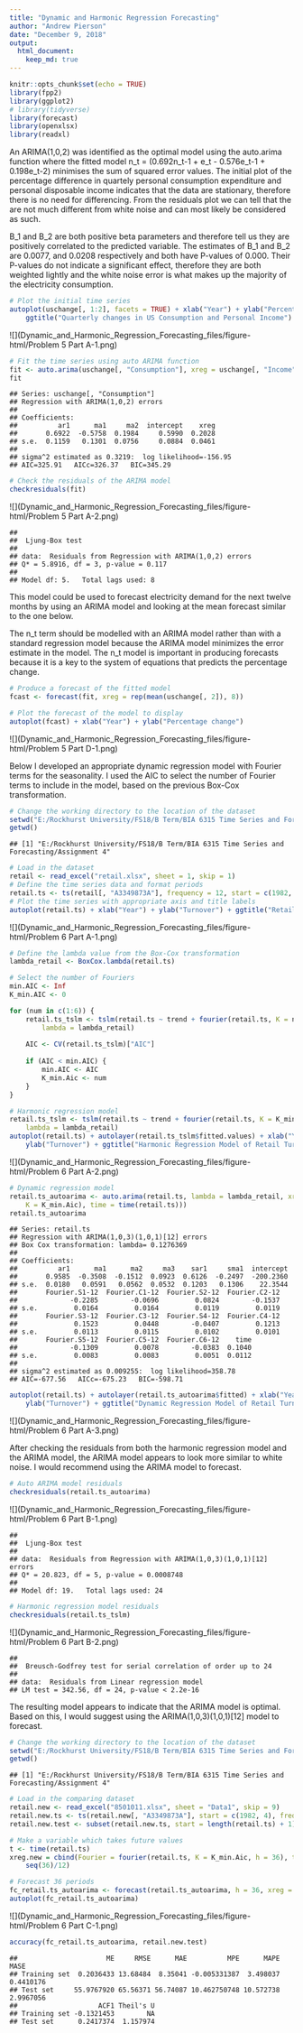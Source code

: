 ```yaml
---
title: "Dynamic and Harmonic Regression Forecasting"
author: "Andrew Pierson"
date: "December 9, 2018"
output: 
  html_document:
    keep_md: true
---
```



```r
knitr::opts_chunk$set(echo = TRUE)
library(fpp2)
library(ggplot2)
# library(tidyverse)
library(forecast)
library(openxlsx)
library(readxl)
```


An ARIMA(1,0,2) was identified as the optimal model using the auto.arima function where the fitted model n_t = (0.692n_t-1 + e_t - 0.576e_t-1 + 0.198e_t-2) minimises the sum of squared error values. The initial plot of the percentage difference in quartely personal consumption expenditure and personal disposable income indicates that the data are stationary, therefore there is no need for differencing.  From the residuals plot we can tell that the are not much different from white noise and can most likely be considered as such. 

B_1 and B_2 are both positive beta parameters and therefore tell us they are positively correlated to the predicted variable. The estimates of B_1 and B_2 are 0.0077, and 0.0208 respectively and both have P-values of 0.000. Their P-values do not indicate a significant effect, therefore they are both weighted lightly and the white noise error is what makes up the majority of the electricity consumption. 


```r
# Plot the initial time series
autoplot(uschange[, 1:2], facets = TRUE) + xlab("Year") + ylab("Percentage Change") + 
    ggtitle("Quarterly changes in US Consumption and Personal Income")
```

![](Dynamic_and_Harmonic_Regression_Forecasting_files/figure-html/Problem 5 Part A-1.png)<!-- -->

```r
# Fit the time series using auto ARIMA function
fit <- auto.arima(uschange[, "Consumption"], xreg = uschange[, "Income"])
fit
```

```
## Series: uschange[, "Consumption"] 
## Regression with ARIMA(1,0,2) errors 
## 
## Coefficients:
##          ar1      ma1     ma2  intercept    xreg
##       0.6922  -0.5758  0.1984     0.5990  0.2028
## s.e.  0.1159   0.1301  0.0756     0.0884  0.0461
## 
## sigma^2 estimated as 0.3219:  log likelihood=-156.95
## AIC=325.91   AICc=326.37   BIC=345.29
```

```r
# Check the residuals of the ARIMA model
checkresiduals(fit)
```

![](Dynamic_and_Harmonic_Regression_Forecasting_files/figure-html/Problem 5 Part A-2.png)<!-- -->

```
## 
## 	Ljung-Box test
## 
## data:  Residuals from Regression with ARIMA(1,0,2) errors
## Q* = 5.8916, df = 3, p-value = 0.117
## 
## Model df: 5.   Total lags used: 8
```


This model could be used to forecast electricity demand for the next twelve months by using an ARIMA model and looking at the mean forecast similar to the one below.

The n_t term should be modelled with an ARIMA model rather than with a standard regression model because the ARIMA model minimizes the error estimate in the model. The n_t model is important in producing forecasts because it is a key to the system of equations that predicts the percentage change.


```r
# Produce a forecast of the fitted model
fcast <- forecast(fit, xreg = rep(mean(uschange[, 2]), 8))

# Plot the forecast of the model to display
autoplot(fcast) + xlab("Year") + ylab("Percentage change")
```

![](Dynamic_and_Harmonic_Regression_Forecasting_files/figure-html/Problem 5 Part D-1.png)<!-- -->




Below I developed an appropriate dynamic regression model with Fourier terms for the seasonality. I used the AIC to select the number of Fourier terms to include in the model, based on the previous Box-Cox transformation.


```r
# Change the working directory to the location of the dataset
setwd("E:/Rockhurst University/FS18/B Term/BIA 6315 Time Series and Forecasting/Assignment 4")
getwd()
```

```
## [1] "E:/Rockhurst University/FS18/B Term/BIA 6315 Time Series and Forecasting/Assignment 4"
```

```r
# Load in the dataset
retail <- read_excel("retail.xlsx", sheet = 1, skip = 1)
# Define the time series data and format periods
retail.ts <- ts(retail[, "A3349873A"], frequency = 12, start = c(1982, 4))
# Plot the time series with appropriate axis and title labels
autoplot(retail.ts) + xlab("Year") + ylab("Turnover") + ggtitle("Retail Turnover in New South Wales")
```

![](Dynamic_and_Harmonic_Regression_Forecasting_files/figure-html/Problem 6 Part A-1.png)<!-- -->

```r
# Define the lambda value from the Box-Cox transformation
lambda_retail <- BoxCox.lambda(retail.ts)

# Select the number of Fouriers
min.AIC <- Inf
K_min.AIC <- 0

for (num in c(1:6)) {
    retail.ts_tslm <- tslm(retail.ts ~ trend + fourier(retail.ts, K = num), 
        lambda = lambda_retail)
    
    AIC <- CV(retail.ts_tslm)["AIC"]
    
    if (AIC < min.AIC) {
        min.AIC <- AIC
        K_min.Aic <- num
    }
}

# Harmonic regression model
retail.ts_tslm <- tslm(retail.ts ~ trend + fourier(retail.ts, K = K_min.Aic), 
    lambda = lambda_retail)
autoplot(retail.ts) + autolayer(retail.ts_tslm$fitted.values) + xlab("Year") + 
    ylab("Turnover") + ggtitle("Harmonic Regression Model of Retail Turnover in New South Wales")
```

![](Dynamic_and_Harmonic_Regression_Forecasting_files/figure-html/Problem 6 Part A-2.png)<!-- -->

```r
# Dynamic regression model
retail.ts_autoarima <- auto.arima(retail.ts, lambda = lambda_retail, xreg = cbind(Fourier = fourier(retail.ts, 
    K = K_min.Aic), time = time(retail.ts)))
retail.ts_autoarima
```

```
## Series: retail.ts 
## Regression with ARIMA(1,0,3)(1,0,1)[12] errors 
## Box Cox transformation: lambda= 0.1276369 
## 
## Coefficients:
##          ar1      ma1      ma2     ma3    sar1     sma1  intercept
##       0.9585  -0.3508  -0.1512  0.0923  0.6126  -0.2497  -200.2360
## s.e.  0.0180   0.0591   0.0562  0.0532  0.1203   0.1306    22.3544
##       Fourier.S1-12  Fourier.C1-12  Fourier.S2-12  Fourier.C2-12
##             -0.2285        -0.0696         0.0824        -0.1537
## s.e.         0.0164         0.0164         0.0119         0.0119
##       Fourier.S3-12  Fourier.C3-12  Fourier.S4-12  Fourier.C4-12
##              0.1523         0.0448        -0.0407         0.1213
## s.e.         0.0113         0.0115         0.0102         0.0101
##       Fourier.S5-12  Fourier.C5-12  Fourier.C6-12    time
##             -0.1309         0.0078        -0.0383  0.1040
## s.e.         0.0083         0.0083         0.0051  0.0112
## 
## sigma^2 estimated as 0.009255:  log likelihood=358.78
## AIC=-677.56   AICc=-675.23   BIC=-598.71
```

```r
autoplot(retail.ts) + autolayer(retail.ts_autoarima$fitted) + xlab("Year") + 
    ylab("Turnover") + ggtitle("Dynamic Regression Model of Retail Turnover in New South Wales")
```

![](Dynamic_and_Harmonic_Regression_Forecasting_files/figure-html/Problem 6 Part A-3.png)<!-- -->


After checking the residuals from both the harmonic regression model and the ARIMA model, the ARIMA model appears to look more similar to white noise. I would recommend using the ARIMA model to forecast. 


```r
# Auto ARIMA model residuals
checkresiduals(retail.ts_autoarima)
```

![](Dynamic_and_Harmonic_Regression_Forecasting_files/figure-html/Problem 6 Part B-1.png)<!-- -->

```
## 
## 	Ljung-Box test
## 
## data:  Residuals from Regression with ARIMA(1,0,3)(1,0,1)[12] errors
## Q* = 20.823, df = 5, p-value = 0.0008748
## 
## Model df: 19.   Total lags used: 24
```

```r
# Harmonic regression model residuals
checkresiduals(retail.ts_tslm)
```

![](Dynamic_and_Harmonic_Regression_Forecasting_files/figure-html/Problem 6 Part B-2.png)<!-- -->

```
## 
## 	Breusch-Godfrey test for serial correlation of order up to 24
## 
## data:  Residuals from Linear regression model
## LM test = 342.56, df = 24, p-value < 2.2e-16
```


The resulting model appears to indicate that the ARIMA model is optimal. Based on this, I would suggest using the ARIMA(1,0,3)(1,0,1)[12] model to forecast.


```r
# Change the working directory to the location of the dataset
setwd("E:/Rockhurst University/FS18/B Term/BIA 6315 Time Series and Forecasting/Assignment 4")
getwd()
```

```
## [1] "E:/Rockhurst University/FS18/B Term/BIA 6315 Time Series and Forecasting/Assignment 4"
```

```r
# Load in the comparing dataset
retail.new <- read_excel("8501011.xlsx", sheet = "Data1", skip = 9)
retail.new.ts <- ts(retail.new[, "A3349873A"], start = c(1982, 4), frequency = 12)
retail.new.test <- subset(retail.new.ts, start = length(retail.ts) + 1)

# Make a variable which takes future values
t <- time(retail.ts)
xreg.new = cbind(Fourier = fourier(retail.ts, K = K_min.Aic, h = 36), time = t[length(t)] + 
    seq(36)/12)

# Forecast 36 periods
fc_retail.ts_autoarima <- forecast(retail.ts_autoarima, h = 36, xreg = xreg.new)
autoplot(fc_retail.ts_autoarima)
```

![](Dynamic_and_Harmonic_Regression_Forecasting_files/figure-html/Problem 6 Part C-1.png)<!-- -->

```r
accuracy(fc_retail.ts_autoarima, retail.new.test)
```

```
##                      ME     RMSE      MAE          MPE      MAPE      MASE
## Training set  0.2036433 13.68484  8.35041 -0.005331387  3.498037 0.4410176
## Test set     55.9767920 65.56371 56.74087 10.462750748 10.572738 2.9967056
##                    ACF1 Theil's U
## Training set -0.1321453        NA
## Test set      0.2417374  1.157974
```
